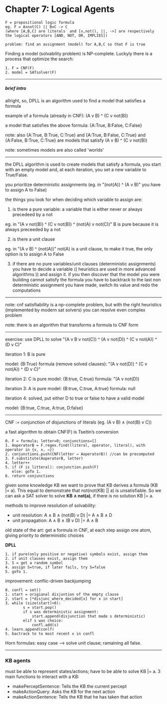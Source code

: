 # Chapter 7: Logical Agents

    F = propositional logic formula
    eg. F = A∧not(C) || B∧C -> C
    (where [A,B,C] are literals  and [∧,not(), ||, ->] are respectively the logical operators [AND, NOT, OR, IMPLIES])

    problem: find an assignment (model) for A,B,C so that F is true

Finding a model (solvability problem) is NP-complete. Luckyly there is a process that optimize the search:

    1. F = CNF(F)
    2. model = SATsolver(F)

---

##### brief intro

allright, so, DPLL is an algorithm used to find a model that satisfies a formula

example of a formula (already in CNF):
(A v B) ^ (C v not(B))

a model that satisfies the above formula:
{A:True, B:False, C:False}

note: also {A:True, B:True, C:True} and {A:True, B:False, C:True} and {A:False, B:True, C:True} are models that satisfy (A v B) ^ (C v not(B))

note: sometimes models are also called 'worlds'

---

the DPLL algorithm is used to create models that satisfy a formula, you start with an empty model and, at each iteration, you set a new variable to True/False.

you prioritize deterministic assignments (eg. in "(not(A)) ^ (A v B)" you have to assign A to False)

the things you look for when deciding which variable to assign are:

1. is there a pure variable: a variable that is either never or always precedeed by a not

eg. in "(A v not(B)) ^ (C v not(B)) ^ (not(A) v not(C))" B is pure because it is always preceeded by a not

2. is there a unit clause

eg. in "(A v B) ^ (not(A))" not(A) is a unit clause, to make it true, the only option is to assign A to False

3. if there are no pure variables/unit clauses (deterministic assignments) you have to decide a variable (( heuristics are used in more advanced algorithms )) and assign it. if you then discover that the model you were building cannot satisfy the formula you have to backtrack to the last non deterministic assignment you have made, switch its value and redo the computations

---

note: cnf satisfiability is a np-complete problem, but with the right heuristics (implemented by modern sat solvers) you can resolve even complex problem

note: there is an algorithm that transforms a formula to CNF form

---

exercise: use DPLL to solve "(A v B v not(C)) ^ (A v not(D)) ^ (C v not(A)) ^ (D v C)"

iteration 1: B is pure

model: {B:True}
formula (remove solved clauses): "(A v not(D)) ^ (C v not(A)) ^ (D v C)"

iteration 2: C is pure
model: {B:true, C:true}
formula: "(A v not(D))

iteration 3: A is pure
model: {B:true, C:true, A:true}
formula: null

iteration 4: solved, put either D to true or false to have a valid model

model: {B:true, C:true, A:true, D:false}

---

CNF := conjunction of disjunctions of literals (eg. (A v B) ∧ (not(B) v C))

a fast algorithm to obtain CNF(F) is Tseitin’s conversion

    0. F = formula; letter=0; conjunctions=[]
    1. AoperatorB = F.regex.find((literal, operator, literal), with operator in {∨, ∧, ⇔})
    2. conjunctions.push(CNF(letter ⇔ AoperatorB)) //can be precomputed
    3. F.substitute(AoperatorB, letter)
    4. letter++
    5. if (F is litteral): conjunction.push(F)
       else: goTo 1.
    6. return conjunctions

given some knowledge KB we want to prove that KB derives a formula (KB |= a). This equal to demonstrate that not(not(KB) || a) is unsatisfiable. So we can ask a SAT solver to solve **KB ∧ not(a)**, if there is no solution KB |= a.

methods to improve resolution of solvability:

- unit resolution: A ∧ B ∧ (not(B) v D) |= A ∧ B ∧ D
- unit propagation: A ∧ B ∧ (B v D) |= A ∧ B

old state of the art: get a formula in CNF, at each step assign one atom, giving priority to deterministic choices

**DPLL**

    1. if pure(only positive or negative) symbols exist, assign them
    2. if unit clauses exist, assign them
    3. S = get a random symbol
    4. assign S=true, if later fails, try S=false
    5. goTo 1.

improvement: conflic-driven backjumping

    0. confl = set()
    1. start = origianal disjuntion of the empty clause
    2. start = [*disjunc_where_decided[x] for x in start]
    3. while (size(start)>0):
            s = start.pop()
            if s was deterministic assignment:
                start.append(disjunction that made s deterministic)
            elif s was choice:
                confl.add(s)
    4. learn.append(conlf)
    5. bactrack to to most recent x in confl

Horn formulas: easy case --> solve unit clause; ramaining all false.

---

### KB agents

must be able to represent states/actions; have to be able to solve KB |= a.
3 main functions to interact with a KB:

- makePerceptSentence: Tells the KB the current percept
- makeActionQuery: Asks the KB for the next action
- makeActionSentence: Tells the KB that he has taken that action
